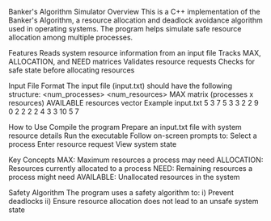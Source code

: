 Banker's Algorithm Simulator
Overview
This is a C++ implementation of the Banker's Algorithm, a resource allocation and deadlock avoidance algorithm used in operating systems. 
The program helps simulate safe resource allocation among multiple processes.

Features
Reads system resource information from an input file
Tracks MAX, ALLOCATION, and NEED matrices
Validates resource requests
Checks for safe state before allocating resources

Input File Format
The input file (input.txt) should have the following structure:
<num_processes> <num_resources>
MAX matrix (processes x resources)
AVAILABLE resources vector
Example input.txt
5 3
7 5 3
3 2 2
9 0 2
2 2 2
4 3 3
10 5 7

How to Use
Compile the program
Prepare an input.txt file with system resource details
Run the executable
Follow on-screen prompts to:
Select a process
Enter resource request
View system state

Key Concepts
MAX: Maximum resources a process may need
ALLOCATION: Resources currently allocated to a process
NEED: Remaining resources a process might need
AVAILABLE: Unallocated resources in the system

Safety Algorithm
The program uses a safety algorithm to:
i) Prevent deadlocks
ii) Ensure resource allocation does not lead to an unsafe system state
